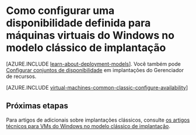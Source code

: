 <properties
    pageTitle="Disponibilidade define para VMs clássicas do Windows | Microsoft Azure"
    description="Configure uma disponibilidade definir novo ou existente Windows máquina virtual no modelo clássico de implantação usando o portal do Azure e o Azure PowerShell."
    services="virtual-machines-windows"
    documentationCenter=""
    authors="cynthn"
    manager="timlt"
    editor=""
    tags="azure-service-management"/>

<tags
    ms.service="virtual-machines-windows"
    ms.workload="infrastructure-services"
    ms.tgt_pltfrm="vm-windows"
    ms.devlang="na"
    ms.topic="article"
    ms.date="09/27/2016"
    ms.author="cynthn"/>

# <a name="how-to-configure-an-availability-set-for-windows-virtual-machines-in-the-classic-deployment-model"></a>Como configurar uma disponibilidade definida para máquinas virtuais do Windows no modelo clássico de implantação

[AZURE.INCLUDE [learn-about-deployment-models](../../includes/learn-about-deployment-models-classic-include.md)]. Você também pode [Configurar conjuntos de disponibilidade](virtual-machines-windows-create-availability-set.md) em implantações do Gerenciador de recursos.

[AZURE.INCLUDE [virtual-machines-common-classic-configure-availability](../../includes/virtual-machines-common-classic-configure-availability.md)]

## <a name="next-steps"></a>Próximas etapas

Para artigos de adicionais sobre implantações clássicos, consulte [os artigos técnicos para VMs do Windows no modelo clássico de implantação](virtual-machines-windows-index.md).
